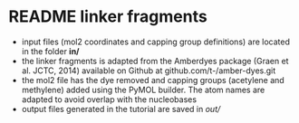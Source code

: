 # README linker fragments

- input files (mol2 coordinates and capping group definitions) are located in the folder **in/**
- the linker fragments is adapted from the Amberdyes package (Graen et al. JCTC, 2014) available on Github at github.com/t-/amber-dyes.git
- the mol2 file has the dye removed and capping groups (acetylene and methylene) added using the PyMOL builder. The atom names are adapted to avoid overlap with the nucleobases
- output files generated in the tutorial are saved in *out/*
